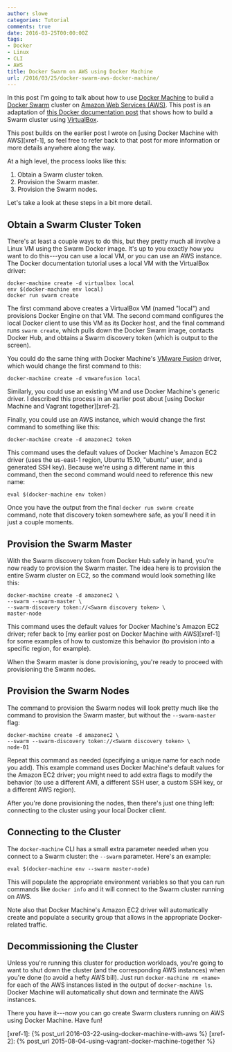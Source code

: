 ```yaml
---
author: slowe
categories: Tutorial
comments: true
date: 2016-03-25T00:00:00Z
tags:
- Docker
- Linux
- CLI
- AWS
title: Docker Swarm on AWS using Docker Machine
url: /2016/03/25/docker-swarm-aws-docker-machine/
---
```


In this post I'm going to talk about how to use [Docker Machine][link-2] to build a [Docker Swarm][link-3] cluster on [Amazon Web Services (AWS)][link-4]. This post is an adaptation of [this Docker documentation post][link-1] that shows how to build a Swarm cluster using [VirtualBox][link-5].

This post builds on the earlier post I wrote on [using Docker Machine with AWS][xref-1], so feel free to refer back to that post for more information or more details anywhere along the way.

At a high level, the process looks like this:

1. Obtain a Swarm cluster token.
2. Provision the Swarm master.
3. Provision the Swarm nodes.

Let's take a look at these steps in a bit more detail.

## Obtain a Swarm Cluster Token

There's at least a couple ways to do this, but they pretty much all involve a Linux VM using the Swarm Docker image. It's up to you exactly how you want to do this---you can use a local VM, or you can use an AWS instance. The Docker documentation tutorial uses a local VM with the VirtualBox driver:

    docker-machine create -d virtualbox local
    env $(docker-machine env local)
    docker run swarm create

The first command above creates a VirtualBox VM (named "local") and provisions Docker Engine on that VM. The second command configures the local Docker client to use this VM as its Docker host, and the final command runs `swarm create`, which pulls down the Docker Swarm image, contacts Docker Hub, and obtains a Swarm discovery token (which is output to the screen).

You could do the same thing with Docker Machine's [VMware Fusion][link-6] driver, which would change the first command to this:

    docker-machine create -d vmwarefusion local

Similarly, you could use an existing VM and use Docker Machine's generic driver. I described this process in an earlier post about [using Docker Machine and Vagrant together][xref-2].

Finally, you could use an AWS instance, which would change the first command to something like this:

    docker-machine create -d amazonec2 token

This command uses the default values of Docker Machine's Amazon EC2 driver (uses the us-east-1 region, Ubuntu 15.10, "ubuntu" user, and a generated SSH key). Because we're using a different name in this command, then the second command would need to reference this new name:

    eval $(docker-machine env token)

Once you have the output from the final `docker run swarm create` command, note that discovery token somewhere safe, as you'll need it in just a couple moments.

## Provision the Swarm Master

With the Swarm discovery token from Docker Hub safely in hand, you're now ready to provision the Swarm master. The idea here is to provision the entire Swarm cluster on EC2, so the command would look something like this:

    docker-machine create -d amazonec2 \
    --swarm --swarm-master \
    --swarm-discovery token://<Swarm discovery token> \
    master-node

This command uses the default values for Docker Machine's Amazon EC2 driver; refer back to [my earlier post on Docker Machine with AWS][xref-1] for some examples of how to customize this behavior (to provision into a specific region, for example).

When the Swarm master is done provisioning, you're ready to proceed with provisioning the Swarm nodes.

## Provision the Swarm Nodes

The command to provision the Swarm nodes will look pretty much like the command to provision the Swarm master, but without the `--swarm-master` flag:

    docker-machine create -d amazonec2 \
    --swarm --swarm-discovery token://<Swarm discovery token> \
    node-01

Repeat this command as needed (specifying a unique name for each node you add). This example command uses Docker Machine's default values for the Amazon EC2 driver; you might need to add extra flags to modify the behavior (to use a different AMI, a different SSH user, a custom SSH key, or a different AWS region).

After you're done provisioning the nodes, then there's just one thing left: connecting to the cluster using your local Docker client.

## Connecting to the Cluster

The `docker-machine` CLI has a small extra parameter needed when you connect to a Swarm cluster: the `--swarm` parameter. Here's an example:

    eval $(docker-machine env --swarm master-node)

This will populate the appropriate environment variables so that you can run commands like `docker info` and it will connect to the Swarm cluster running on AWS.

Note also that Docker Machine's Amazon EC2 driver will automatically create and populate a security group that allows in the appropriate Docker-related traffic.

## Decommissioning the Cluster

Unless you're running this cluster for production workloads, you're going to want to shut down the cluster (and the corresponding AWS instances) when you're done (to avoid a hefty AWS bill). Just run `docker-machine rm <name>` for each of the AWS instances listed in the output of `docker-machine ls`. Docker Machine will automatically shut down and terminate the AWS instances.

There you have it---now you can go create Swarm clusters running on AWS using Docker Machine. Have fun!



[link-1]: https://docs.docker.com/swarm/provision-with-machine/
[link-2]: https://www.docker.com/products/docker-machine
[link-3]: https://www.docker.com/products/docker-swarm
[link-4]: https://aws.amazon.com/
[link-5]: https://www.virtualbox.org/
[link-6]: http://www.vmware.com/products/fusion/
[xref-1]: {% post_url 2016-03-22-using-docker-machine-with-aws %}
[xref-2]: {% post_url 2015-08-04-using-vagrant-docker-machine-together %}
